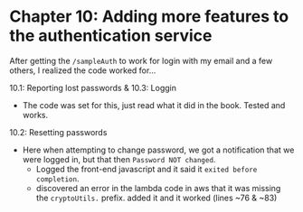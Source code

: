 # Chapter 10: Adding more features to the authentication service

After getting the `/sampleAuth` to work for login with my email and a few others, I realized the code worked for...

10.1: Reporting lost passwords & 10.3: Loggin
- The code was set for this, just read what it did in the book. Tested and works.

10.2: Resetting passwords
- Here when attempting to change password, we got a notification that we were logged in, but that then `Password NOT changed`.
  - Logged the front-end javascript and it said it `exited before completion`.
  - discovered an error in the lambda code in aws that it was missing the `cryptoUtils.` prefix. added it and it worked (lines ~76 & ~83)
